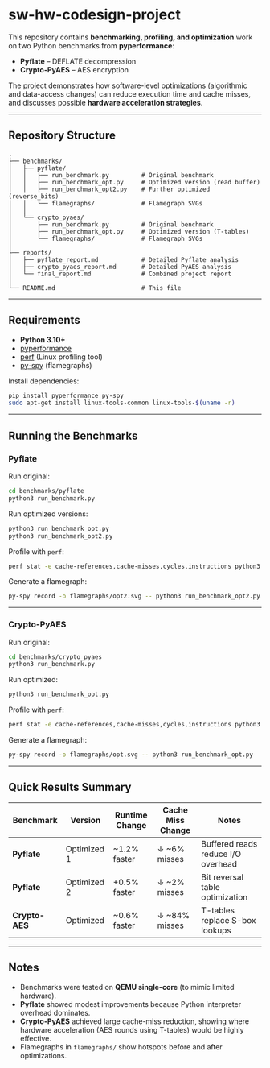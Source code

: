 # sw-hw-codesign-project
This repository contains **benchmarking, profiling, and optimization** work on two Python benchmarks from **pyperformance**:  

- **Pyflate** – DEFLATE decompression  
- **Crypto-PyAES** – AES encryption  

The project demonstrates how software-level optimizations (algorithmic and data-access changes) can reduce execution time and cache misses, and discusses possible **hardware acceleration strategies**.  

---

## Repository Structure  

```
.
├── benchmarks/
│   ├── pyflate/
│   │   ├── run_benchmark.py         # Original benchmark
│   │   ├── run_benchmark_opt.py     # Optimized version (read buffer)
│   │   ├── run_benchmark_opt2.py    # Further optimized (reverse_bits)
│   │   └── flamegraphs/             # Flamegraph SVGs
│   │
│   └── crypto_pyaes/
│       ├── run_benchmark.py         # Original benchmark
│       ├── run_benchmark_opt.py     # Optimized version (T-tables)
│       └── flamegraphs/             # Flamegraph SVGs
│
├── reports/
│   ├── pyflate_report.md            # Detailed Pyflate analysis
│   ├── crypto_pyaes_report.md       # Detailed PyAES analysis
│   └── final_report.md              # Combined project report
│
└── README.md                        # This file
```

---

## Requirements  

- **Python 3.10+**  
- [pyperformance](https://github.com/python/pyperformance)  
- [perf](https://perf.wiki.kernel.org/) (Linux profiling tool)  
- [py-spy](https://github.com/benfred/py-spy) (flamegraphs)  

Install dependencies:  

```bash
pip install pyperformance py-spy
sudo apt-get install linux-tools-common linux-tools-$(uname -r)
```

---

##  Running the Benchmarks  

### Pyflate  

Run original:  
```bash
cd benchmarks/pyflate
python3 run_benchmark.py
```

Run optimized versions:  
```bash
python3 run_benchmark_opt.py
python3 run_benchmark_opt2.py
```

Profile with `perf`:  
```bash
perf stat -e cache-references,cache-misses,cycles,instructions python3 run_benchmark_opt2.py
```

Generate a flamegraph:  
```bash
py-spy record -o flamegraphs/opt2.svg -- python3 run_benchmark_opt2.py
```

---

### Crypto-PyAES  

Run original:  
```bash
cd benchmarks/crypto_pyaes
python3 run_benchmark.py
```

Run optimized:  
```bash
python3 run_benchmark_opt.py
```

Profile with `perf`:  
```bash
perf stat -e cache-references,cache-misses,cycles,instructions python3 run_benchmark_opt.py
```

Generate a flamegraph:  
```bash
py-spy record -o flamegraphs/opt.svg -- python3 run_benchmark_opt.py
```

---

## Quick Results Summary  

| Benchmark      | Version       | Runtime Change | Cache Miss Change | Notes |
|----------------|--------------|----------------|-------------------|-------|
| **Pyflate**    | Optimized 1  | ~1.2% faster   | ↓ ~6% misses  | Buffered reads reduce I/O overhead |
| **Pyflate**    | Optimized 2  | +0.5% faster   | ↓ ~2% misses  | Bit reversal table optimization |
| **Crypto-AES** | Optimized    | ~0.6% faster   | ↓ ~84% misses | T-tables replace S-box lookups |

---

## Notes  

- Benchmarks were tested on **QEMU single-core** (to mimic limited hardware).  
- **Pyflate** showed modest improvements because Python interpreter overhead dominates.  
- **Crypto-PyAES** achieved large cache-miss reduction, showing where hardware acceleration (AES rounds using T-tables) would be highly effective.  
- Flamegraphs in `flamegraphs/` show hotspots before and after optimizations.

